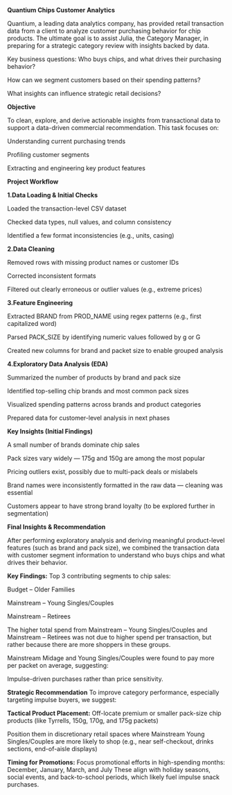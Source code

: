 **Quantium Chips Customer Analytics** 

Quantium, a leading data analytics company, has provided retail transaction data from a client to analyze customer purchasing behavior for chip products. The ultimate goal is to assist Julia, the Category Manager, in preparing for a strategic category review with insights backed by data.

Key business questions:
Who buys chips, and what drives their purchasing behavior?

How can we segment customers based on their spending patterns?

What insights can influence strategic retail decisions?

**Objective**

To clean, explore, and derive actionable insights from transactional data to support a data-driven commercial recommendation. This task focuses on:

Understanding current purchasing trends

Profiling customer segments

Extracting and engineering key product features

**Project Workflow**

**1.Data Loading & Initial Checks**

Loaded the transaction-level CSV dataset

Checked data types, null values, and column consistency

Identified a few format inconsistencies (e.g., units, casing)

**2.Data Cleaning**

Removed rows with missing product names or customer IDs

Corrected inconsistent formats

Filtered out clearly erroneous or outlier values (e.g., extreme prices)

**3.Feature Engineering**

Extracted BRAND from PROD_NAME using regex patterns (e.g., first capitalized word)

Parsed PACK_SIZE by identifying numeric values followed by g or G

Created new columns for brand and packet size to enable grouped analysis

**4.Exploratory Data Analysis (EDA)**

Summarized the number of products by brand and pack size

Identified top-selling chip brands and most common pack sizes

Visualized spending patterns across brands and product categories

Prepared data for customer-level analysis in next phases

**Key Insights (Initial Findings)**

A small number of brands dominate chip sales

Pack sizes vary widely — 175g and 150g are among the most popular

Pricing outliers exist, possibly due to multi-pack deals or mislabels

Brand names were inconsistently formatted in the raw data — cleaning was essential

Customers appear to have strong brand loyalty (to be explored further in segmentation)

**Final Insights & Recommendation**

After performing exploratory analysis and deriving meaningful product-level features (such as brand and pack size), we combined the transaction data with customer segment information to understand who buys chips and what drives their behavior.

**Key Findings:**
Top 3 contributing segments to chip sales:

Budget – Older Families

Mainstream – Young Singles/Couples

Mainstream – Retirees

The higher total spend from Mainstream – Young Singles/Couples and Mainstream – Retirees was not due to higher spend per transaction, but rather because there are more shoppers in these groups.

Mainstream Midage and Young Singles/Couples were found to pay more per packet on average, suggesting:

Impulse-driven purchases rather than price sensitivity.

**Strategic Recommendation**
To improve category performance, especially targeting impulse buyers, we suggest:

**Tactical Product Placement:**
Off-locate premium or smaller pack-size chip products (like Tyrrells, 150g, 170g, and 175g packets)

Position them in discretionary retail spaces where Mainstream Young Singles/Couples are more likely to shop (e.g., near self-checkout, drinks sections, end-of-aisle displays)

**Timing for Promotions:**
Focus promotional efforts in high-spending months:
December, January, March, and July
These align with holiday seasons, social events, and back-to-school periods, which likely fuel impulse snack purchases.



